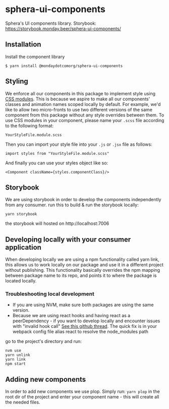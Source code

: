# sphera-ui-components

Sphera's UI components library.
Storybook: https://storybook.monday.beer/sphera-ui-components/

## Installation

Install the component library

```
$ yarn install @mondaydotcomorg/sphera-ui-components
```

## Styling

We enforce all our components in this package to implement style using [CSS modules](https://github.com/css-modules/css-modules).
This is because we aspire to make all our components' classes and animation names scoped locally by default. For example, we'd like to allow two micro-fronts to use two different versions of the same component from this package without any style overrides between them.
To use CSS modules in your component, please name your `.scss` file according to the following format:

```
YourStyleFile.module.scss
```

Then you can import your style file into your `.js` or `.jsx` file as follows:

```
import styles from "YourStyleFile.module.scss"
```

And finally you can use your styles object like so:

```
<Component className={styles.componentClass}/>
```

## Storybook

We are using storybook in order to develop the components independently from any consumer.
run this to build & run the storybook locally:

```
yarn storybook
```

the storybook will hosted on http://localhost:7006

## Developing locally with your consumer application

When developing locally we are using a npm functionality called yarn link, this allows us to
work locally on our package and use it in a different project without publishing.
This functionality basically overrides the npm mapping between package name to its repo, and points it to where the package is located locally.

### Troubleshooting local development

- If you are using NVM, make sure both packages are using the same version.
- Because we are using react hooks and having react as a peerDependency - if you want to develop locally and encounter issues with "invalid hook call" [See this github thread](https://github.com/facebook/react/issues/13991). The quick fix is in your webpack config file alias react to resolve the node_modules path

go to the project's directory and run:

```
nvm use
yarn unlink
yarn link
npm start
```

## Adding new components

In order to add new components we use plop.
Simply run:
`yarn plop`
in the root dir of the project and enter your component name - this will create all the needed files.
